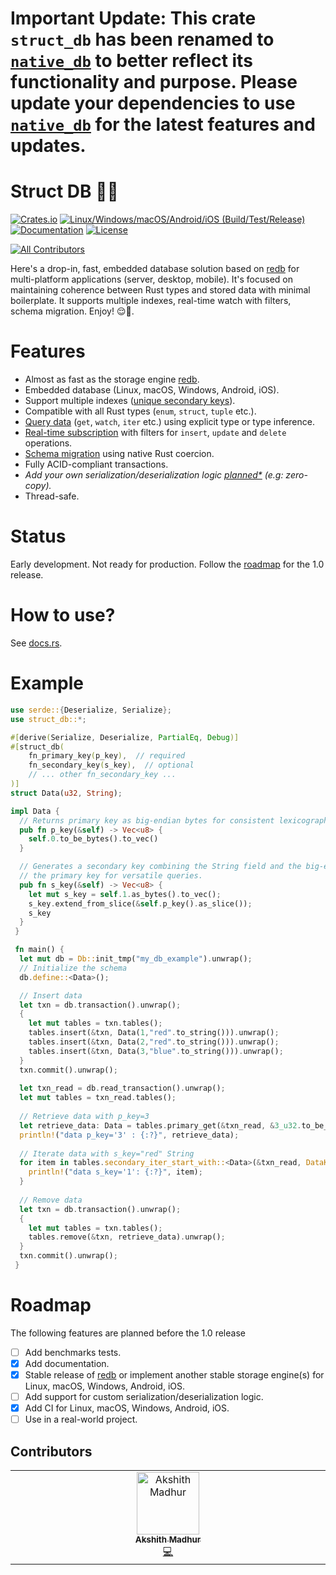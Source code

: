 # Important Update: This crate `struct_db` has been renamed to [`native_db`](https://crates.io/crates/native_db) to better reflect its functionality and purpose. Please update your dependencies to use [`native_db`](https://crates.io/crates/native_db) for the latest features and updates.


# Struct DB 🔧🔩 

[![Crates.io](https://img.shields.io/crates/v/struct_db)](https://crates.io/crates/struct_db)
[![Linux/Windows/macOS/Android/iOS (Build/Test/Release)](https://github.com/vincent-herlemont/struct_db/actions/workflows/build_and_test_release.yml/badge.svg)](https://github.com/vincent-herlemont/struct_db/actions/workflows/build_and_test_release.yml)
[![Documentation](https://docs.rs/struct_db/badge.svg)](https://docs.rs/struct_db)
[![License](https://img.shields.io/crates/l/struct_db)](LICENSE)

<!-- ALL-CONTRIBUTORS-BADGE:START - Do not remove or modify this section -->
[![All Contributors](https://img.shields.io/badge/all_contributors-1-orange.svg)](#contributors-)
<!-- ALL-CONTRIBUTORS-BADGE:END -->


Here's a drop-in, fast, embedded database solution based on [redb](https://github.com/cberner/redb) for 
multi-platform applications (server, desktop, mobile). 
It's focused on maintaining coherence between Rust types and stored data with minimal boilerplate. 
It supports multiple indexes, real-time watch with filters, schema migration. Enjoy! 😌🍃.

# Features

- Almost as fast as the storage engine [redb](https://github.com/cberner/redb).
- Embedded database (Linux, macOS, Windows, Android, iOS).
- Support multiple indexes ([unique secondary keys](https://docs.rs/struct_db/latest/struct_db/trait.ReadableTable.html#method.secondary_get)).
- Compatible with all Rust types (`enum`, `struct`, `tuple` etc.).
- [Query data](https://docs.rs/struct_db/latest/struct_db/trait.ReadableTable.html#method.primary_get) (`get`, `watch`, `iter` etc.) using explicit type or type inference. 
- [Real-time subscription](https://docs.rs/struct_db/latest/struct_db/struct.Db.html#method.primary_watch) with filters for `insert`, `update` and `delete` operations.
- [Schema migration](https://docs.rs/struct_db/latest/struct_db/struct.Tables.html#method.migrate) using native Rust coercion.
- Fully ACID-compliant transactions.
- _Add your own serialization/deserialization logic [planned*](#roadmap) (e.g: zero-copy)._
- Thread-safe.

# Status

Early development. Not ready for production. Follow the [roadmap](#roadmap) for the 1.0 release.

# How to use?

See [docs.rs](https://docs.rs/struct_db/latest/struct_db/).

# Example

```rust
use serde::{Deserialize, Serialize};
use struct_db::*;

#[derive(Serialize, Deserialize, PartialEq, Debug)]
#[struct_db(
    fn_primary_key(p_key),  // required
    fn_secondary_key(s_key),  // optional
    // ... other fn_secondary_key ...
)]
struct Data(u32, String);

impl Data {
  // Returns primary key as big-endian bytes for consistent lexicographical ordering.
  pub fn p_key(&self) -> Vec<u8> {
    self.0.to_be_bytes().to_vec()
  }

  // Generates a secondary key combining the String field and the big-endian bytes of
  // the primary key for versatile queries.
  pub fn s_key(&self) -> Vec<u8> {
    let mut s_key = self.1.as_bytes().to_vec();
    s_key.extend_from_slice(&self.p_key().as_slice());
    s_key
  }
 }

 fn main() {
  let mut db = Db::init_tmp("my_db_example").unwrap();
  // Initialize the schema
  db.define::<Data>();

  // Insert data
  let txn = db.transaction().unwrap();
  {
    let mut tables = txn.tables();
    tables.insert(&txn, Data(1,"red".to_string())).unwrap();
    tables.insert(&txn, Data(2,"red".to_string())).unwrap();
    tables.insert(&txn, Data(3,"blue".to_string())).unwrap();
  }
  txn.commit().unwrap();
   
  let txn_read = db.read_transaction().unwrap();
  let mut tables = txn_read.tables();
   
  // Retrieve data with p_key=3 
  let retrieve_data: Data = tables.primary_get(&txn_read, &3_u32.to_be_bytes()).unwrap().unwrap();
  println!("data p_key='3' : {:?}", retrieve_data);
   
  // Iterate data with s_key="red" String
  for item in tables.secondary_iter_start_with::<Data>(&txn_read, DataKey::s_key, "red".as_bytes()).unwrap() {
    println!("data s_key='1': {:?}", item);
  }
   
  // Remove data
  let txn = db.transaction().unwrap();
  {
    let mut tables = txn.tables();
    tables.remove(&txn, retrieve_data).unwrap();
  }
  txn.commit().unwrap();
 }
```

# Roadmap

The following features are planned before the 1.0 release

- [ ] Add benchmarks tests. 
- [x] Add documentation.
- [x] Stable release of [redb](https://github.com/cberner/redb) or implement another stable storage engine(s) for Linux, macOS, Windows, Android, iOS.
- [ ] Add support for custom serialization/deserialization logic.
- [x] Add CI for Linux, macOS, Windows, Android, iOS.
- [ ] Use in a real-world project.

## Contributors

<!-- ALL-CONTRIBUTORS-LIST:START - Do not remove or modify this section -->
<!-- prettier-ignore-start -->
<!-- markdownlint-disable -->
<table>
  <tbody>
    <tr>
      <td align="center" valign="top" width="14.28%"><a href="https://github.com/elliot14A"><img src="https://avatars.githubusercontent.com/u/84667163?v=4?s=100" width="100px;" alt="Akshith Madhur"/><br /><sub><b>Akshith Madhur</b></sub></a><br /><a href="https://github.com/vincent-herlemont/struct_db/commits?author=elliot14A" title="Code">💻</a></td>
    </tr>
  </tbody>
</table>

<!-- markdownlint-restore -->
<!-- prettier-ignore-end -->

<!-- ALL-CONTRIBUTORS-LIST:END -->
<!-- prettier-ignore-start -->
<!-- markdownlint-disable -->

<!-- markdownlint-restore -->
<!-- prettier-ignore-end -->

<!-- ALL-CONTRIBUTORS-LIST:END -->